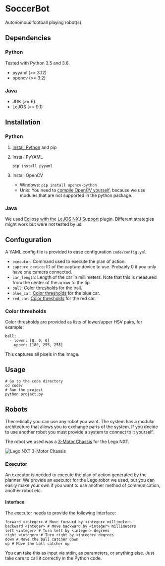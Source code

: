 # SoccerBot

Autonomous football playing robot(s).

## Dependencies
### Python
Tested with Python 3.5 and 3.6.

* pyyaml (>= 3.12)
* opencv (>= 3.2)

### Java
* JDK (>= 6)
* LeJOS (== 9.1)

## Installation
### Python
1. [Install Python](https://www.python.org/downloads/) and pip
1. Install PyYAML

	`pip install pyyaml`
1. Install OpenCV

	* Windows: `pip install opencv-python`
	* Unix: You need to [compile OpenCV yourself](http://opencv.org/releases.html), because we use modules that are not supported in the python package.

### Java
We used [Eclipse with the LeJOS NXJ Support](http://www.lejos.org/nxt/nxj/tutorial/Preliminaries/UsingEclipse.htm) plugin. Different strategies might work but were not tested by us.

## Confuguration
A YAML config file is provided to ease configuration `code/config.yml`

* `executor`: Command used to execute the plan of action.
* `capture_device`: ID of the capture device to use. Probably 0 if you only have one camera connected.
* `car_length`: Length of the car in millimeters. Note that this is measured from the center of the arrow to the tip.
* `ball`: [Color thresholds](#color-thresholds) for the ball.
* `blue_car`: [Color thresholds](#color-thresholds) for the blue car.
* `red_car`: [Color thresholds](#color-thresholds) for the red car.

### Color thresholds
Color thresholds are provided as lists of lower/upper HSV pairs, for example:

	ball:
	  - lower: [0, 0, 0]
	    upper: [180, 255, 255]

This captures all pixels in the image.

## Usage
	# Go to the code directory
	cd code/
	# Run the project
	python project.py
	
## Robots
Theoretically you can use any robot you want. The system has a modular architecture that allows you to exchange parts of the system. If you decide to use another robot you must provide a system to connect to it yourself.

The robot we used was a [3-Motor Chassis](http://nxtprograms.com/NXT2/3-motor_chassis/steps.html) for the Lego NXT.

![Lego NXT 3-Motor Chassis](http://nxtprograms.com/NXT2/3-motor_chassis/DCP_9774.JPG)

### Executor
An executor is needed to execute the plan of action generated by the planner. We provide an executor for the Lego robot we used, but you can easily make your own if you want to use another method of communication, another robot etc.

#### Interface
The executor needs to provide the following interface:

	forward <integer> # Move forward by <integer> millimeters
	backward <integer> # Move backward by <integer> millimeters
	left <integer> # Turn left by <integer> degrees
	right <integer> # Turn right by <integer> degrees
	down # Move the ball catcher down
	up # Move the ball catcher up
	
You can take this as input via stdin, as parameters, or anything else. Just take care to call it correctly in the Python code.
